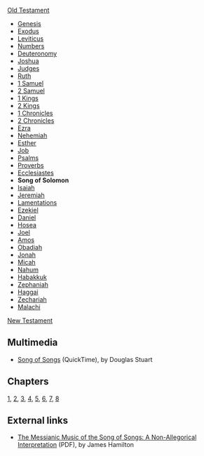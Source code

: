 [Old Testament](Old_Testament "Old Testament")
-   [Genesis](Genesis "Genesis")
-   [Exodus](Book_of_Exodus "Book of Exodus")
-   [Leviticus](Leviticus "Leviticus")
-   [Numbers](Book_of_Numbers "Book of Numbers")
-   [Deuteronomy](Deuteronomy "Deuteronomy")
-   [Joshua](Book_of_Joshua "Book of Joshua")
-   [Judges](Book_of_Judges "Book of Judges")
-   [Ruth](Book_of_Ruth "Book of Ruth")
-   [1 Samuel](Books_of_Samuel "Books of Samuel")
-   [2 Samuel](Books_of_Samuel "Books of Samuel")
-   [1 Kings](Books_of_Kings "Books of Kings")
-   [2 Kings](Books_of_Kings "Books of Kings")
-   [1 Chronicles](Books_of_Chronicles "Books of Chronicles")
-   [2 Chronicles](Books_of_Chronicles "Books of Chronicles")
-   [Ezra](Book_of_Ezra "Book of Ezra")
-   [Nehemiah](Book_of_Nehemiah "Book of Nehemiah")
-   [Esther](Book_of_Esther "Book of Esther")
-   [Job](Book_of_Job "Book of Job")
-   [Psalms](Book_of_Psalms "Book of Psalms")
-   [Proverbs](Book_of_Proverbs "Book of Proverbs")
-   [Ecclesiastes](Ecclesiastes "Ecclesiastes")
-   **Song of Solomon**
-   [Isaiah](Book_of_Isaiah "Book of Isaiah")
-   [Jeremiah](Book_of_Jeremiah "Book of Jeremiah")
-   [Lamentations](Book_of_Lamentations "Book of Lamentations")
-   [Ezekiel](Book_of_Ezekiel "Book of Ezekiel")
-   [Daniel](Book_of_Daniel "Book of Daniel")
-   [Hosea](Book_of_Hosea "Book of Hosea")
-   [Joel](Book_of_Joel "Book of Joel")
-   [Amos](Book_of_Amos "Book of Amos")
-   [Obadiah](Book_of_Obadiah "Book of Obadiah")
-   [Jonah](Book_of_Jonah "Book of Jonah")
-   [Micah](Book_of_Micah "Book of Micah")
-   [Nahum](Book_of_Nahum "Book of Nahum")
-   [Habakkuk](Book_of_Habakkuk "Book of Habakkuk")
-   [Zephaniah](Book_of_Zephaniah "Book of Zephaniah")
-   [Haggai](Book_of_Haggai "Book of Haggai")
-   [Zechariah](Book_of_Zechariah "Book of Zechariah")
-   [Malachi](Book_of_Malachi "Book of Malachi")

[New Testament](New_Testament "New Testament")
## Multimedia

-   [Song of Songs](http://biblicaltraining.org/audio/OT500/ots_10c.mov)
    (QuickTime), by Douglas Stuart

## Chapters

[1](index.php?title=Song_of_Songs_1&action=edit&redlink=1 "Song of Songs 1 (page does not exist)"),
[2](index.php?title=Song_of_Songs_2&action=edit&redlink=1 "Song of Songs 2 (page does not exist)"),
[3](index.php?title=Song_of_Songs_3&action=edit&redlink=1 "Song of Songs 3 (page does not exist)"),
[4](index.php?title=Song_of_Songs_4&action=edit&redlink=1 "Song of Songs 4 (page does not exist)"),
[5](index.php?title=Song_of_Songs_5&action=edit&redlink=1 "Song of Songs 5 (page does not exist)"),
[6](index.php?title=Song_of_Songs_6&action=edit&redlink=1 "Song of Songs 6 (page does not exist)"),
[7](index.php?title=Song_of_Songs_7&action=edit&redlink=1 "Song of Songs 7 (page does not exist)"),
[8](index.php?title=Song_of_Songs_8&action=edit&redlink=1 "Song of Songs 8 (page does not exist)")

## External links

-   [The Messianic Music of the Song of Songs: A Non-Allegorical Interpretation](http://www.swbts.edu/faculty/jhamilton/documents/MessianicMusic.pdf)
    (PDF), by James Hamilton



